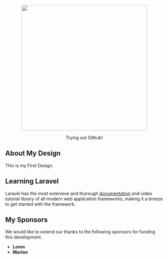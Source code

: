 <p align="center"><img src="https://res.cloudinary.com/dtfbvvkyp/image/upload/v1566331377/laravel-logolockup-cmyk-red.svg" width="400"></p>

<p align="center">
    Trying out Github!
</p>

## About My Design

This is my First Design.

## Learning Laravel

Laravel has the most extensive and thorough [documentation](https://laravel.com/docs) and video tutorial library of all modern web application frameworks, making it a breeze to get started with the framework.


## My Sponsors

We would like to extend our thanks to the following sponsors for funding this development.

- **Loren**
- **Marlon**

